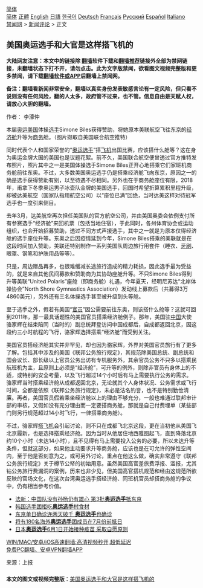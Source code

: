  <!-- 面包屑导航 --> <div class="breadcrumb"><!-- GTranslate: https://gtranslate.io/ -->  <div class="switcher notranslate">  <div class="selected">  <a href="#" onclick="return false;"> 简体</a>  </div>  <div class="option">  <a href="https://www.bannedbook.org" onclick="doGTranslate('zh-CN|zh-CN');jQuery('div.switcher div.selected a').html(jQuery(this).html());return false;" title="简体中文" class="nturl selected"> 简体</a>  <a href="https://www.bannedbook.org/zh-tw/" onclick="doGTranslate('zh-CN|zh-TW');jQuery('div.switcher div.selected a').html(jQuery(this).html());return false;" title="繁體中文" class="nturl"> 正體</a>  <a href="https://www.bannedbook.org/en/" onclick="doGTranslate('zh-CN|en');jQuery('div.switcher div.selected a').html(jQuery(this).html());return false;" title="English" class="nturl"> English</a>  <a href="https://www.bannedbook.org/ja/" onclick="doGTranslate('zh-CN|ja');jQuery('div.switcher div.selected a').html(jQuery(this).html());return false;" title="日本語" class="nturl"> 日語</a>  <a href="https://www.bannedbook.org/ko/" onclick="doGTranslate('zh-CN|ko');jQuery('div.switcher div.selected a').html(jQuery(this).html());return false;" title="한국어" class="nturl"> 한국어</a>  <a href="https://www.bannedbook.org/de/" onclick="doGTranslate('zh-CN|de');jQuery('div.switcher div.selected a').html(jQuery(this).html());return false;" title="Deutsch" class="nturl"> Deutsch</a>  <a href="https://www.bannedbook.org/fr/" onclick="doGTranslate('zh-CN|fr');jQuery('div.switcher div.selected a').html(jQuery(this).html());return false;" title="Français" class="nturl"> Français</a>  <a href="https://www.bannedbook.org/ru/" onclick="doGTranslate('zh-CN|ru');jQuery('div.switcher div.selected a').html(jQuery(this).html());return false;" title="Русский" class="nturl"> Русский</a>  <a href="https://www.bannedbook.org/es/" onclick="doGTranslate('zh-CN|es');jQuery('div.switcher div.selected a').html(jQuery(this).html());return false;" title="Español" class="nturl"> Español</a>  <a href="https://www.bannedbook.org/it/" onclick="doGTranslate('zh-CN|it');jQuery('div.switcher div.selected a').html(jQuery(this).html());return false;" title="Italiano" class="nturl"> Italiano</a>  </div>  </div>      <div class='breadcrumb-sub'><!-- Breadcrumb NavXT 6.3.0 --> <a href="https://www.bannedbook.org/" class="home">禁闻网</a> &gt; <a href="https://www.bannedbook.org/bnews/comments/" class="category">新闻评论</a> &gt; 正文</div></div><h2>美国奥运选手和大官是这样搭飞机的</h2> <p class="notice"><b>大陆网友注意：本文中的链接除 <a href="https://github.com/bannedbook/fanqiang" >翻墙</a>软件下载和<a href="https://github.com/killgcd/justmysocks/blob/master/README.md">翻墙推荐</a>链接外全部为禁网链接，未翻墙状态下打不开，请勿点击。此为文字版禁闻，欲看图文视频完整版和更多禁闻，请下载<a href="https://github.com/bannedbook/fanqiang">翻墙软件或APP</a>后翻墙上禁闻网。</p><p>备注：翻墙看新闻非常安全，翻墙以真实身份发表敏感言论有一定风险，但只看不说则没有任何风险，翻的人太多，政府管不过来，也不管。信息自由是天赋人权，请放心大胆的翻墙。</b></p>  <div class="entry"> <p>作者： 李濠仲</p> <p id="conimg">本届<a href="https://www.bannedbook.org/bnews/tag/%e5%a5%a5%e8%bf%90/" class="st_tag internal_tag" rel="tag" title="标签 奥运 下的日志">奥运</a><a href="https://www.bannedbook.org/bnews/tag/%e7%be%8e%e5%9b%bd/" class="st_tag internal_tag" rel="tag" title="标签 美国 下的日志">美国</a>体操<a href="https://www.bannedbook.org/bnews/tag/%E9%80%89%E6%89%8B/" class="st_tag internal_tag" rel="tag" title="标签 选手 下的日志">选手</a>Simone Biles获得赞助，将她原本美联航空飞往东京的<a href="https://www.bannedbook.org/bnews/tag/%e7%bb%8f%e6%b5%8e%e8%88%b1/" class="st_tag internal_tag" rel="tag" title="标签 经济舱 下的日志">经济舱</a>升等为<a href="https://www.bannedbook.org/bnews/tag/%E5%95%86%E5%8A%A1/" class="st_tag internal_tag" rel="tag" title="标签 商务 下的日志">商务</a>舱。（图片撷取自美国联合航空推特）</p>  <p>同时代表个人和国家荣誉的“<a href="https://www.bannedbook.org/bnews/tag/%E5%A5%A5%E8%BF%90%E9%80%89%E6%89%8B/" class="st_tag internal_tag" rel="tag" title="标签 奥运选手 下的日志">奥运选手</a>”搭<a href="https://www.bannedbook.org/bnews/tag/%e9%a3%9e%e6%9c%ba/" class="st_tag internal_tag" rel="tag" title="标签 飞机 下的日志">飞机</a>出国比赛，应该搭什么舱等？这在身为奥运金牌大国的美国也是议题花絮。前不久，美国联合航空便曾透过官方推特发布照片，照片其中之一是美国体操选手Simone Biles正开心地搭乘它们家班机商务舱前往东奥。不过，大多数美国奥运选手仍是搭乘经济舱飞向东京，原因之一的确是选手获得赞助有别，以至待遇不尽相同。另外也在于商务舱座位有限，2018年，甫拿下冬季奥运男子冰壶队金牌的美国选手，回国时希望折算累积里程升级，却被达美航空（国家队指用航空公司）以“座位已满”回绝，当时达美这样对待冠军选手也一度引来侧目。</p> <p>去年3月，达美航空再次担任美国队的官方航空公司，并由美国奥委会依例支付所有参赛选手“经济舱”来回机票（包括当地住宿），于此同时，各州体育协会或运动组织，也会开始招募赞助，透过不同方式声援选手，其中之一就是为原本仅得经济舱的选手座位升等。东奥之后因疫情延到今年，Simone Biles搭乘的美联就是在这段时间加入赞助，美联还特别制作一系列美国队周边旅行用套件（睡衣、<span class='wp_keywordlink'><a href="https://www.bannedbook.org/forum2/topic2874.html" title="杜斌《牙刷》" target="_blank">牙刷</a></span>、眼罩、钢笔和护肤用品等等）。</p>  <p>只是，周边赠品再多，也很难缓减长途旅行造成的精力耗损，因此选手最为受益的，就是来自其他民间募款和赞助商为其协助座舱升等。不只Simone Biles得到升等美联“United Polaris”座舱（即商务舱）礼遇，今年夏天，经明尼苏达“北岸体操协会”North Shore Gymnastics Association）发动线上募款后（共募得3万4860美元），另外还有三名体操选手甚至被升级到头等舱。</p> <p>至于选手之外，假若有美国“<a href="https://www.bannedbook.org/bnews/tag/%E5%AE%98%E5%91%98/" class="st_tag internal_tag" rel="tag" title="标签 官员 下的日志">官员</a>”因公需要前往东奥，则该搭什么舱等？这就可回到2011年，那一最具话题性的美国官员搭乘经济舱例子。那年，美国驻<span class='wp_keywordlink_affiliate'><a href="https://www.bannedbook.org/" title="中国" target="_blank">中国</a></span>大使骆家辉在结束陪同（当时的）副总统拜登访问中国成都后，自成都返回北京，因这段约三小时航程的飞行，骆家辉选择搭乘“经济舱”而受到关注。</p>  <p>美国官员搭经济舱其实并非罕见，却也因为骆家辉，外界对美国官员旅行有了更多了解。包括其中涉及的美国《联邦公务旅行规定》，其规范除美国总统、副总统和国会议长、部长级以上官员公务出访有专机服务外，其余官员公务不只多以搭乘民航班机为主，且原则上必须是“经济舱”，可升等的例外，则除非官员有身体上的不适，或特别的安全考量，以及飞行超过14个小时后有马上需要执行公务的需求。骆家辉当时搭乘经济舱从成都返回北京，无论就其个人身体状况、公务需求或飞行时间，全都是依照《联邦公务旅行规定》，未必是沽名钓誉，也不是特别勤俭清廉。再者，美国官员假若乘坐经济舱以上的理由不够充分，一般也难通过联邦审计部的审核，又假如没有充分理由而一定要搭商务舱，那就是自己付费埋单（某些部门则另行规范超过14小时飞行，一律搭乘商务舱）。</p> <p>不过，骆家辉<a href="https://www.bannedbook.org/bnews/tag/%E6%90%AD%E9%A3%9E%E6%9C%BA/" class="st_tag internal_tag" rel="tag" title="标签 搭飞机 下的日志">搭飞机</a>会引起讨论，则不只在成都飞北京这段，更在当初他从美国飞北京履新，也是选择搭乘经济舱。因为当时从他居住地西雅图起飞，直到降落北京约10个小时（未达14小时），且不见得有马上需要投入公务的必要，所以未达升等条件，但就这部分，如果他主动要求升等商务舱，应该也是在可允许的弹性空间内，至于他是否刻意为之，或可另外讨论，重点在他这么做，确实非常遵守《联邦公务旅行规定》关于樽节公帑的初始用意。虽然美国高官差旅费浮报、滥报，尤其钻公务旅行费漏洞的案例，历来也非少见，但美国高官搭机规范和经由这规范所欲反映的官场文化，在这次台湾奥运选手搭经济舱、同班机官员却搭商务舱的争议中，仍有相当参考价值。</p>  <ul class='op-related-articles' title='相关阅读'> <li><a href='https://www.bannedbook.org/bnews/headline/20210718/1589634.html' target='_blank'>法新：中国队没有孙杨仍有雄心 第3批<b>奥运选手</b>抵东京</a></li> <li><a href='https://www.bannedbook.org/bnews/baitai/20210717/1589044.html' target='_blank'>韩国选手团拒吃<b>奥运选手</b>村食材</a></li> <li><a href='https://www.bannedbook.org/bnews/taiwannews/20210715/1587906.html' target='_blank'>东京单日确诊连两天破千 <b>奥运选手</b>也确诊</a></li> <li><a href='https://www.bannedbook.org/bnews/baitai/20210603/1559464.html' target='_blank'>将有180名海外<b>奥运选手</b>团成员在7月份前抵日</a></li> <li><a href='https://www.bannedbook.org/bnews/baitai/20210518/1548970.html' target='_blank'>日本<b>奥运选手</b>6月1日开始接种疫苗 采取自愿原则</a></li> </ul> <p class="texttj"> <a href="https://github.com/bannedbook/fanqiang/wiki/V2ray%E6%9C%BA%E5%9C%BA" target="_blank">WIN/MAC/安卓/iOS高速翻墙:高清视频秒开,超低延迟</a><br/> <a href="https://github.com/bannedbook/fanqiang/wiki/%E7%A6%81%E9%97%BB%E7%BD%91%E5%AE%89%E5%8D%93%E7%BF%BB%E5%A2%99%E6%96%B0%E9%97%BBAPP" target="_blank">免费PC翻墙、安卓VPN翻墙APP</a></p><p> 来源：上报 </p><a name='sharetosocial'></a>  <div style="margin-bottom:5px;padding-bottom:5px;clear:both"> <div id="archive-pix-1" class="banner-ads"> <!-- AuctionX Display platform tag START --> <div id="26318x728x90x621x_ADSLOT2" clicktrack="%%CLICK_URL_ESC%%"></div> <!-- AuctionX Display platform tag END --> </div> <div id="archive-pix-2" class="banner-ads"> <!-- AuctionX Display platform tag START --> <div id="26315x300x250x621x_ADSLOT2" clicktrack="%%CLICK_URL_ESC%%"></div> <!-- AuctionX Display platform tag END --> </div> </div>  <div id="archive-pix-1" class="banner-ads"> <!-- AuctionX Display platform tag START --> <div id="26318x728x90x621x_ADSLOT3" clicktrack="%%CLICK_URL_ESC%%"></div> <!-- AuctionX Display platform tag END --> </div> <div><b>本文的图文或视频完整版</b>：<a href='https://www.bannedbook.org/bnews/comments/20210720/1590739.html'>美国奥运选手和大官是这样搭飞机的</a></div>  </div><!--END ENTRY--> 